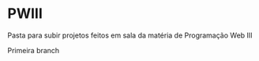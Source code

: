 # PWIII
Pasta para subir projetos feitos em sala da matéria de Programação Web III

Primeira branch
